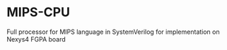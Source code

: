 # MIPS-CPU
Full processor for MIPS language in SystemVerilog for implementation on Nexys4 FGPA board
